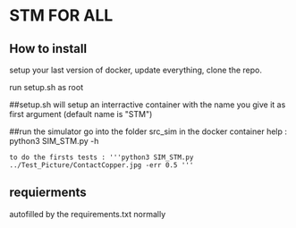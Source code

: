 # STM FOR ALL 

## How to install
setup your last version of docker, update everything, clone the repo.

run setup.sh as root

##setup.sh 
will setup an interractive container with the name you give it as first argument (default name is "STM")


##run the simulator 
	go into the folder src_sim in the docker container
	help : python3 SIM_STM.py -h

	to do the firsts tests : '''python3 SIM_STM.py ../Test_Picture/ContactCopper.jpg -err 0.5 '''

## requierments 
autofilled by the requirements.txt normally


